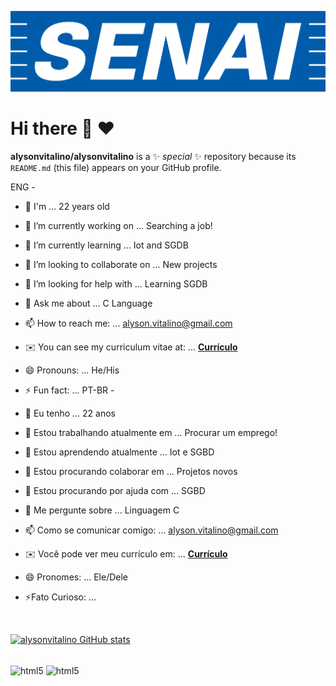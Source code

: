 ![logo](https://github.com/alysonvitalino/alysonvitalino/blob/main/senai-logo-3.png)

# Hi there 👋 ❤️


**alysonvitalino/alysonvitalino** is a ✨ _special_ ✨ repository because its `README.md` (this file) appears on your GitHub profile.

ENG -

- 🥳 I'm ... 22 years old
- 🔭 I’m currently working on ... Searching a job!
- 🌱 I’m currently learning ... Iot and SGDB
- 👯 I’m looking to collaborate on ... New projects
- 🤔 I’m looking for help with ... Learning SGDB
- 💬 Ask me about ... C Language
- 📫 How to reach me: ... alyson.vitalino@gmail.com
- ✉️ You can see my curriculum vitae at: ... <a href="https://github.com/alysonvitalino/alysonvitalino/blob/main/Curriculo%20Alyson%20Hian%20Clausen%20Vitalino.pdf" class="nav-link">**Currículo**</a>
- 😄 Pronouns: ... He/His
- ⚡ Fun fact: ...
PT-BR -

- 🥳 Eu tenho ... 22 anos
- 🔭 Estou trabalhando atualmente em ... Procurar um emprego!
- 🌱 Estou aprendendo atualmente ... Iot e SGBD
- 👯 Estou procurando colaborar em ... Projetos novos
- 🤔 Estou procurando por ajuda com ... SGBD
- 💬 Me pergunte sobre ... Linguagem C
- 📫 Como se comunicar comigo: ... alyson.vitalino@gmail.com
- ✉️ Você pode ver meu currículo em: ... <a href="https://github.com/alysonvitalino/alysonvitalino/blob/main/Curriculo%20Alyson%20Hian%20Clausen%20Vitalino.pdf" class="nav-link">**Currículo**</a>
- 😄 Pronomes: ... Ele/Dele
- ⚡Fato Curioso: ...

</br>

[![alysonvitalino GitHub stats](https://github-readme-stats.vercel.app/api?username=alysonvitalino&show_icons=true&theme=dark)](https://github.com/alysonvitalino/github-readme-stats)

<div style ="display: inline-block"><br/>
 <img align="center" alt="html5" src="https://img.shields.io/badge/MySQL-00000F?style=for-the-badge&logo=mysql&logoColor=white"; />
 <img align="center" alt="html5" src="https://img.shields.io/badge/C-00599C?style=for-the-badge&logo=c&logoColor=white"; />

</div>


